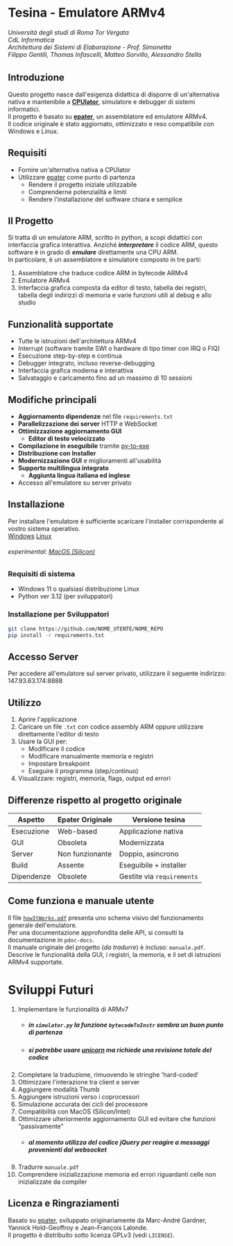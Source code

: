 # Tesina - Emulatore ARMv4
###### _Università degli studi di Roma Tor Vergata<br>CdL Informatica<br>Architettura dei Sistemi di Elaborazione - Prof. Simonetta<br>Filippo Gentili, Thomas Infascelli, Matteo Sorvillo, Alessandro Stella_
## Introduzione

Questo progetto nasce dall'esigenza didattica di disporre di un'alternativa nativa e mantenibile a [**CPUlator**](https://cpulator.01xz.net/), simulatore e debugger di sistemi informatici.<br>
Il progetto è basato su [**epater**](https://github.com/mgard/epater), un assemblatore ed emulatore ARMv4.<br>
Il codice originale è stato aggiornato, ottimizzato e reso compatibile con Windows e Linux.


## Requisiti
- Fornire un'alternativa nativa a CPUlator
- Utilizzare [epater](https://github.com/mgard/epater) come punto di partenza
   * Rendere il progetto iniziale utilizzabile
   * Comprenderne potenzialità e limiti
   * Rendere l'installazione del software chiara e semplice



## Il Progetto

Si tratta di un emulatore ARM, scritto in python, a scopi didattici con interfaccia grafica interattiva. Anziché _**interpretare**_ il codice ARM, questo software è in grado di _**emulare**_ direttamente una CPU ARM.<br>In particolare, è un assemblatore e simulatore composto in tre parti:

1. Assemblatore che traduce codice ARM in bytecode ARMv4
2. Emulatore ARMv4
3. Interfaccia grafica composta da editor di testo, tabella dei registri, tabella degli indirizzi di memoria e varie funzioni utili al debug e allo studio

## Funzionalità supportate

- Tutte le istruzioni dell'architettura ARMv4 
- Interrupt (software tramite SWI o hardware di tipo timer con IRQ o FIQ)
- Esecuzione step-by-step e continua
- Debugger integrato, incluso reverse-debugging
- Interfaccia grafica moderna e interattiva
- Salvataggio e caricamento fino ad un massimo di 10 sessioni


## Modifiche principali

- **Aggiornamento dipendenze** nel file `requirements.txt`
- **Parallelizzazione dei server** HTTP e WebSocket
- **Ottimizzazione aggiornamento GUI**
  - **Editor di testo velocizzato**
- **Compilazione in eseguibile** tramite [py-to-exe](https://pypi.org/project/auto-py-to-exe) 
- **Distribuzione con Installer** 
- **Modernizzazione GUI** e miglioramenti all'usabilità
- **Supporto multilingua integrato**
   - **Aggiunta lingua italiana ed inglese**
- Accesso all'emulatore su server privato

## Installazione

Per installare l'emulatore è sufficiente scaricare l'installer corrispondente al vostro sistema operativo.<br>
[Windows]() [Linux]()<br> 
###### experimental: [MacOS (Silicon)]()

### Requisiti di sistema

- Windows 11 o qualsiasi distribuzione Linux
- Python ver 3.12 (per sviluppatori)

### Installazione per Sviluppatori

```bash
git clone https://github.com/NOME_UTENTE/NOME_REPO
pip install -r requirements.txt

```

## Accesso Server
Per accedere all'emulatore sul server privato, utilizzare il seguente indirizzo:<br>
147.93.63.174:8888

## Utilizzo

1. Aprire l'applicazione
2. Caricare un file `.txt` con codice assembly ARM oppure utilizzare direttamente l'editor di testo
3. Usare la GUI per:
   - Modificare il codice
   - Modificare manualmente memoria e registri
   - Impostare breakpoint
   - Eseguire il programma (step/continuo)
4. Visualizzare: registri, memoria, flags, output ed errori


## Differenze rispetto al progetto originale

| Aspetto                | Epater Originale           | Versione tesina             |
|------------------------|----------------------------|-----------------------------|
| Esecuzione             | Web-based                  | Applicazione nativa         |
| GUI                    | Obsoleta                   | Modernizzata                |
| Server                 | Non funzionante            | Doppio, asincrono           |
| Build                  | Assente                    | Eseguibile + installer      |
| Dipendenze             | Obsolete                   | Gestite via `requirements`  |

## Come funziona e manuale utente

Il file [`howItWorks.pdf`](https://github.com/nuthe/test-ARM-COMPILER/blob/main/howItWorks.pdf) presenta uno schema visivo del funzionamento generale dell'emulatore.<br>
Per una documentazione approfondita delle API, si consulti la documentazione in `pdoc-docs`.<br>
Il manuale originale del progetto (_da tradurre_) è incluso: `manuale.pdf`. Descrive le funzionalità della GUI, i registri, la memoria, e il set di istruzioni ARMv4 supportate.

# Sviluppi Futuri

1. Implementare le funzionalità di ARMv7
   * ##### in `simulator.py` la funzione _`bytecodeToInstr`_ sembra un buon punto di partenza
   * ##### si potrebbe usare [unicorn](https://www.unicorn-engine.org) ma richiede una revisione totale del codice
2. Completare la traduzione, rimuovendo le stringhe 'hard-coded'
3. Ottimizzare l'interazione tra client e server
4. Aggiungere modalità Thumb
5. Aggiungere istruzioni verso i coprocessori
6. Simulazione accurata dei cicli del processore
7. Compatibilità con MacOS (Silicon/Intel)
8. Ottimizzare ulteriormente aggiornamento GUI ed evitare che funzioni "passivamente"
   * ##### al momento utilizza del codice jQuery per reagire a messaggi provenienti dal websocket
9. Tradurre `manuale.pdf`
10. Comprendere inizializzazione memoria ed errori riguardanti celle non inizializzate da compiler

## Licenza e Ringraziamenti

Basato su [epater](https://github.com/mgard/epater), sviluppato originariamente da Marc-André Gardner, Yannick Hold-Geoffroy e Jean-François Lalonde.<br>
Il progetto è distribuito sotto licenza GPLv3 (vedi `LICENSE`).
